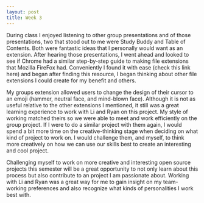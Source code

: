 ```yaml
---
layout: post
title: Week 3
---
```



During class I enjoyed listening to other group presentations and of those presentations, two that stood out to me were Study Buddy and Table of Contents. Both were fantastic ideas that I personally would want as an extension. After hearing those presentations, I went ahead and looked to see if Chrome had a similar step-by-step guide to making file extensions that Mozilla FireFox had. Conveniently I found it with ease (check this link here) and began after finding this resource, I began thinking about other file extensions I could create for my benefit and others.  

My groups extension allowed users to change the design of their cursor to an emoji (hammer, neutral face, and mind-blown face). Although it is not as useful relative to the other extensions I mentioned, it still was a great learning experience to work with Li and Ryan on this project. My style of working matched theirs so we were able to meet and work efficiently on the group project. If I were to do a similar project with them again, I would spend a bit more time on the creative-thinking stage when deciding on what kind of project to work on. I would challenge them, and myself, to think more creatively on how we can use our skills best to create an interesting and cool project.  

Challenging myself to work on more creative and interesting open source projects this semester will be a great opportunity to not only learn about this process but also contribute to an project I am passionate about. Working with Li and Ryan was a great way for me to gain insight on my team-working preferences and also recognize what kinds of personalities I work best with. 
 

